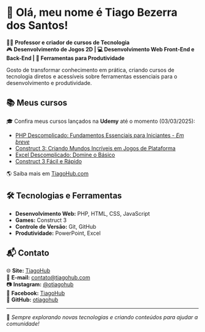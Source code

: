 # 👋 Olá, meu nome é Tiago Bezerra dos Santos!

👨‍🏫 **Professor e criador de cursos de Tecnologia**  
🎮 **Desenvolvimento de Jogos 2D | 💻 Desenvolvimento Web Front-End e Back-End | 🚀 Ferramentas para Produtividade**  

Gosto de transformar conhecimento em prática, criando cursos de tecnologia diretos e acessíveis sobre ferramentas essenciais para o desenvolvimento e produtividade.

## 📚 Meus cursos  
🎓 Confira meus cursos lançados na **Udemy** até o momento (03/03/2025):

- [PHP Descomplicado: Fundamentos Essenciais para Iniciantes - *Em breve*](#)
- [Construct 3: Criando Mundos Incríveis em Jogos de Plataforma](https://www.udemy.com/course/construct-3-criando-mundos-incriveis/?referralCode=B38E9C6A996B29ED3C1A)
- [Excel Descomplicado: Domine o Básico](https://www.udemy.com/course/excel-descomplicado-domine-o-basico/?referralCode=93608B65EF227ADB8E77)
- [Construct 3 Fácil e Rápido](https://www.udemy.com/course/construct-3-facil/?referralCode=5743CAB7EB33F5DE377B)

🌎 Saiba mais em [TiagoHub.com](https://tiagohub.com)  

## 🛠️ Tecnologias e Ferramentas  
- **Desenvolvimento Web:** PHP, HTML, CSS, JavaScript  
- **Games:** Construct 3  
- **Controle de Versão:** Git, GitHub  
- **Produtividade:** PowerPoint, Excel  

## 📬 Contato  
🌐 **Site:** [TiagoHub](https://www.tiagohub.com)  
📧 **E-mail:** [contato@tiagohub.com](mailto:contato@tiagohub.com)  
📷 **Instagram:** [@otiagohub](https://www.instagram.com/otiagohub)  
📘 **Facebook:** [TiagoHub](https://www.facebook.com/otiagohub)  
🐙 **GitHub:** [otiagohub](https://github.com/otiagohub)  

---

🚀 _Sempre explorando novas tecnologias e criando conteúdos para ajudar a comunidade!_  
